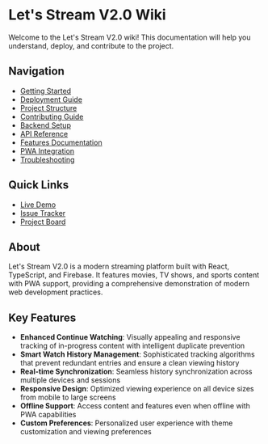 
# Let's Stream V2.0 Wiki

Welcome to the Let's Stream V2.0 wiki! This documentation will help you understand, deploy, and contribute to the project.

## Navigation

- [Getting Started](./Getting-Started)
- [Deployment Guide](./Deployment-Guide)
- [Project Structure](./Project-Structure)
- [Contributing Guide](./Contributing-Guide)
- [Backend Setup](./Backend-Setup)
- [API Reference](./API-Reference)
- [Features Documentation](./Features-Documentation)
- [PWA Integration](./PWA-Integration)
- [Troubleshooting](./Troubleshooting)

## Quick Links

- [Live Demo](https://lets-stream-v2.netlify.app)
- [Issue Tracker](https://github.com/yourusername/lets-stream-v2.0/issues)
- [Project Board](https://github.com/yourusername/lets-stream-v2.0/projects)

## About

Let's Stream V2.0 is a modern streaming platform built with React, TypeScript, and Firebase. It features movies, TV shows, and sports content with PWA support, providing a comprehensive demonstration of modern web development practices.

## Key Features

- **Enhanced Continue Watching**: Visually appealing and responsive tracking of in-progress content with intelligent duplicate prevention
- **Smart Watch History Management**: Sophisticated tracking algorithms that prevent redundant entries and ensure a clean viewing history
- **Real-time Synchronization**: Seamless history synchronization across multiple devices and sessions
- **Responsive Design**: Optimized viewing experience on all device sizes from mobile to large screens
- **Offline Support**: Access content and features even when offline with PWA capabilities
- **Custom Preferences**: Personalized user experience with theme customization and viewing preferences

